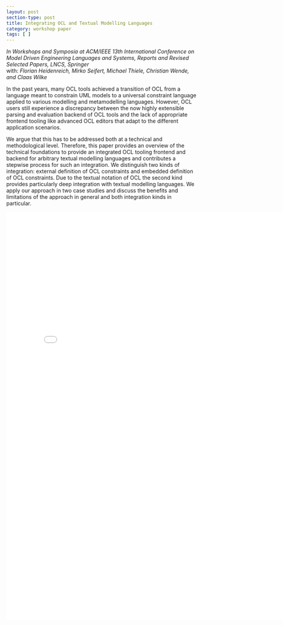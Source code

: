```yaml
---
layout: post
section-type: post
title: Integrating OCL and Textual Modelling Languages
category: workshop paper
tags: [ ]
---
```

_In Workshops and Symposia at ACM/IEEE 13th International Conference on Model Driven Engineering Languages and Systems, Reports and Revised Selected Papers, LNCS, Springer_
<br/>with: _Florian Heidenreich, Mirko Seifert, Michael Thiele, Christian Wende, and Claas Wilke_

In the past years, many OCL tools achieved a transition
of OCL from a language meant to constrain UML models to a universal
constraint language applied to various modelling and metamodelling
languages. However, OCL users still experience a discrepancy between
the now highly extensible parsing and evaluation backend of OCL tools
and the lack of appropriate frontend tooling like advanced OCL editors
that adapt to the different application scenarios.

We argue that this has to be addressed both at a technical and methodological
level. Therefore, this paper provides an overview of the technical
foundations to provide an integrated OCL tooling frontend and backend
for arbitrary textual modelling languages and contributes a stepwise
process for such an integration. We distinguish two kinds of integration:
external definition of OCL constraints and embedded definition of OCL
constraints. Due to the textual notation of OCL the second kind provides
particularly deep integration with textual modelling languages. We apply
our approach in two case studies and discuss the benefits and limitations
of the approach in general and both integration kinds in particular.

<embed src="/publications/2010_OCL_eOCL.pdf" width="800" height="1080" type='application/pdf'/>
